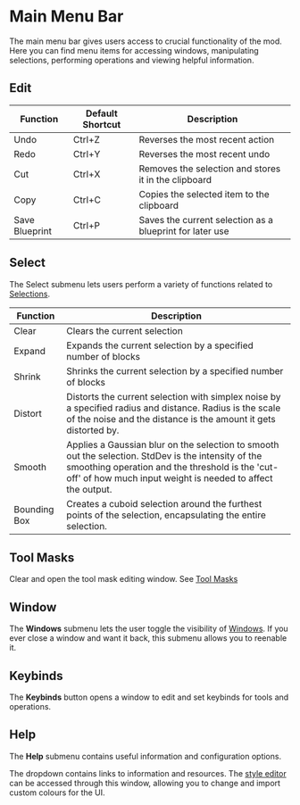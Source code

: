 # Main Menu Bar
The main menu bar gives users access to crucial functionality of the mod. Here you can find menu items for accessing windows, manipulating selections, performing operations and viewing helpful information.

## Edit
    
| Function       | Default Shortcut | Description                                              |
|----------------|------------------|----------------------------------------------------------|
| Undo           | Ctrl+Z           | Reverses the most recent action                          |
| Redo           | Ctrl+Y           | Reverses the most recent undo                            |
| Cut            | Ctrl+X           | Removes the selection and stores it in the clipboard     |
| Copy           | Ctrl+C           | Copies the selected item to the clipboard                |
| Save Blueprint | Ctrl+P           | Saves the current selection as a blueprint for later use |

## Select
    
The Select submenu lets users perform a variety of functions related to [Selections](/tools/selection/intro.md).
    
| Function     | Description                                                                                                                                                                                                          |
| ------------ | -------------------------------------------------------------------------------------------------------------------------------------------------------------------------------------------------------------------- |
| Clear        | Clears the current selection                                                                                                                                                                                         |
| Expand       | Expands the current selection by a specified number of blocks                                                                                                                                                        |
| Shrink       | Shrinks the current selection by a specified number of blocks                                                                                                                                                        |
| Distort      | Distorts the current selection with simplex noise by a specified radius and distance. Radius is the scale of the noise and the distance is the amount it gets distorted by.                                          |
| Smooth       | Applies a Gaussian blur on the selection to smooth out the selection. StdDev is the intensity of the smoothing operation and the threshold is the 'cut-off' of how much input weight is needed to affect the output. |
| Bounding Box | Creates a cuboid selection around the furthest points of the selection, encapsulating the entire selection.                                                                                                          |

## Tool Masks

Clear and open the tool mask editing window. See [Tool Masks](toolmasks.md)

## Window

The **Windows** submenu lets the user toggle the visibility of [Windows](windows/intro.md). If you ever close a window and want it back, this submenu allows you to reenable it.

## Keybinds

The **Keybinds** button opens a window to edit and set keybinds for tools and operations.

## Help
    
The **Help** submenu contains useful information and configuration options.

The dropdown contains links to information and resources. The [style editor](windows/themes.md) can be accessed through this window, allowing you to change and import custom colours for the UI. 
